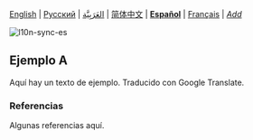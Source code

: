 [English](README.md) | [Русский](README-ru.md) | [العَرَبِيَّة](README-ar.md) | [简体中文](README-zh-Hans.md) | **[Español](README-es.md)** | [Français](README-fr.md) | *[Add](https://github.com/markdown-localization/mdlm-spec#workflow)* <!-- l10n:select -->

<!-- l10n:ignore start -->
![l10n-sync-es](https://github.com/markdown-localization/mdlm-spec/workflows/l10n-sync-es/badge.svg)
<!-- l10n:ignore end -->

<!-- l10n:p
## Example A

Here is an outdated text of example.
l10n:p -->
## Ejemplo A

Aquí hay un texto de ejemplo. Traducido con Google Translate.

<!-- l10n:p
### References

Some references here.
l10n:p -->
### Referencias

Algunas referencias aquí.
